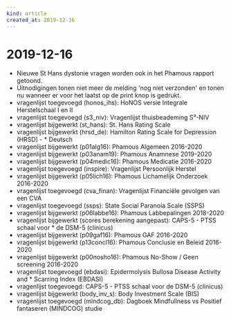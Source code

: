 ```yaml
---
kind: article
created_at: 2019-12-16
---
```


# 2019-12-16

* Nieuwe St Hans dystonie vragen worden ook in het Phamous rapport getoond.
* Uitnodigingen tonen niet meer de melding 'nog niet verzonden' en tonen nu wanneer er voor het laatst op de print knop is gedrukt.
* vragenlijst toegevoegd (honos_ihs): HoNOS versie Integrale Herstelschaal I en II
* vragenlijst toegevoegd (s3_niv): Vragenlijst thuisbeademing S³-NIV
* vragenlijst bijgewerkt (st_hans): St. Hans Rating Scale
* vragenlijst bijgewerkt (hrsd_de): Hamilton Rating Scale for Depression (HRSD) - * Deutsch
* vragenlijst bijgewerkt (p01alg16): Phamous Algemeen 2016-2020
* vragenlijst bijgewerkt (p03anam19): Phamous Anamnese 2019-2020
* vragenlijst bijgewerkt (p04medic16): Phamous Medicatie 2016-2020
* vragenlijst toegevoegd (inspire): Vragenlijst Persoonlijk Herstel
* vragenlijst bijgewerkt (p05lich16): Phamous Lichamelijk Onderzoek 2016-2020
* vragenlijst toegevoegd (cva_finan): Vragenlijst Financiële gevolgen van een CVA
* vragenlijst toegevoegd (ssps): State Social Paranoia Scale (SSPS)
* vragenlijst bijgewerkt (p06labbe16): Phamous Labbepalingen 2018-2020
* vragenlijst bijgewerkt (scores berekening aangepast): CAPS-5 - PTSS schaal voor * de DSM-5 (clinicus)
* vragenlijst bijgewerkt (p09gaf16): Phamous GAF 2016-2020
* vragenlijst bijgewerkt (p13concl16): Phamous Conclusie en Beleid 2016-2020
* vragenlijst bijgewerkt (p00nosho16): Phamous No-Show / Geen screening 2016-2020
* vragenlijst toegevoegd (ebdasi): Epidermolysis Bullosa Disease Activity and * Scarring Index (EBDASI)
* vragenlijst toegevoegd: CAPS-5 - PTSS schaal voor de DSM-5 (clinicus)
* vragenlijst bijgewerkt (body_inv_s): Body Investment Scale (BIS)
* vragenlijst toegevoegd (mindcog_db): Dagboek Mindfullness vs Positief fantaseren (MINDCOG) studie
